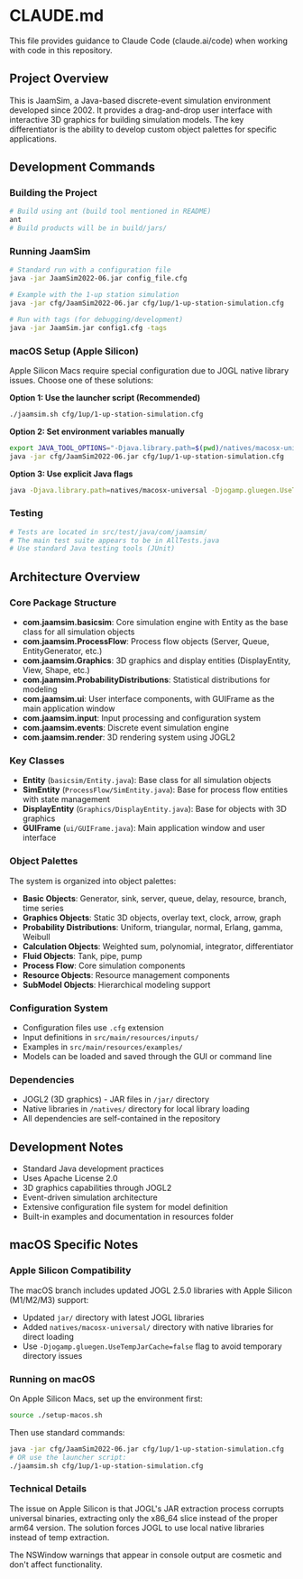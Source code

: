 # CLAUDE.md

This file provides guidance to Claude Code (claude.ai/code) when working with code in this repository.

## Project Overview

This is JaamSim, a Java-based discrete-event simulation environment developed since 2002. It provides a drag-and-drop user interface with interactive 3D graphics for building simulation models. The key differentiator is the ability to develop custom object palettes for specific applications.

## Development Commands

### Building the Project
```bash
# Build using ant (build tool mentioned in README)
ant
# Build products will be in build/jars/
```

### Running JaamSim
```bash
# Standard run with a configuration file
java -jar JaamSim2022-06.jar config_file.cfg

# Example with the 1-up station simulation
java -jar cfg/JaamSim2022-06.jar cfg/1up/1-up-station-simulation.cfg

# Run with tags (for debugging/development)
java -jar JaamSim.jar config1.cfg -tags
```

### macOS Setup (Apple Silicon)
Apple Silicon Macs require special configuration due to JOGL native library issues. Choose one of these solutions:

**Option 1: Use the launcher script (Recommended)**
```bash
./jaamsim.sh cfg/1up/1-up-station-simulation.cfg
```

**Option 2: Set environment variables manually**
```bash
export JAVA_TOOL_OPTIONS="-Djava.library.path=$(pwd)/natives/macosx-universal -Djogamp.gluegen.UseTempJarCache=false"
java -jar cfg/JaamSim2022-06.jar cfg/1up/1-up-station-simulation.cfg
```

**Option 3: Use explicit Java flags**
```bash
java -Djava.library.path=natives/macosx-universal -Djogamp.gluegen.UseTempJarCache=false -jar cfg/JaamSim2022-06.jar cfg/1up/1-up-station-simulation.cfg
```

### Testing
```bash
# Tests are located in src/test/java/com/jaamsim/
# The main test suite appears to be in AllTests.java
# Use standard Java testing tools (JUnit)
```

## Architecture Overview

### Core Package Structure
- **com.jaamsim.basicsim**: Core simulation engine with Entity as the base class for all simulation objects
- **com.jaamsim.ProcessFlow**: Process flow objects (Server, Queue, EntityGenerator, etc.)
- **com.jaamsim.Graphics**: 3D graphics and display entities (DisplayEntity, View, Shape, etc.)
- **com.jaamsim.ProbabilityDistributions**: Statistical distributions for modeling
- **com.jaamsim.ui**: User interface components, with GUIFrame as the main application window
- **com.jaamsim.input**: Input processing and configuration system
- **com.jaamsim.events**: Discrete event simulation engine
- **com.jaamsim.render**: 3D rendering system using JOGL2

### Key Classes
- **Entity** (`basicsim/Entity.java`): Base class for all simulation objects
- **SimEntity** (`ProcessFlow/SimEntity.java`): Base for process flow entities with state management
- **DisplayEntity** (`Graphics/DisplayEntity.java`): Base for objects with 3D graphics
- **GUIFrame** (`ui/GUIFrame.java`): Main application window and user interface

### Object Palettes
The system is organized into object palettes:
- **Basic Objects**: Generator, sink, server, queue, delay, resource, branch, time series
- **Graphics Objects**: Static 3D objects, overlay text, clock, arrow, graph
- **Probability Distributions**: Uniform, triangular, normal, Erlang, gamma, Weibull
- **Calculation Objects**: Weighted sum, polynomial, integrator, differentiator
- **Fluid Objects**: Tank, pipe, pump
- **Process Flow**: Core simulation components
- **Resource Objects**: Resource management components
- **SubModel Objects**: Hierarchical modeling support

### Configuration System
- Configuration files use `.cfg` extension
- Input definitions in `src/main/resources/inputs/` 
- Examples in `src/main/resources/examples/`
- Models can be loaded and saved through the GUI or command line

### Dependencies
- JOGL2 (3D graphics) - JAR files in `/jar/` directory
- Native libraries in `/natives/` directory for local library loading
- All dependencies are self-contained in the repository

## Development Notes

- Standard Java development practices
- Uses Apache License 2.0
- 3D graphics capabilities through JOGL2
- Event-driven simulation architecture
- Extensive configuration file system for model definition
- Built-in examples and documentation in resources folder

## macOS Specific Notes

### Apple Silicon Compatibility
The macOS branch includes updated JOGL 2.5.0 libraries with Apple Silicon (M1/M2/M3) support:
- Updated `jar/` directory with latest JOGL libraries
- Added `natives/macosx-universal/` directory with native libraries for direct loading
- Use `-Djogamp.gluegen.UseTempJarCache=false` flag to avoid temporary directory issues

### Running on macOS
On Apple Silicon Macs, set up the environment first:
```bash
source ./setup-macos.sh
```

Then use standard commands:
```bash
java -jar cfg/JaamSim2022-06.jar cfg/1up/1-up-station-simulation.cfg
# OR use the launcher script:
./jaamsim.sh cfg/1up/1-up-station-simulation.cfg
```

### Technical Details
The issue on Apple Silicon is that JOGL's JAR extraction process corrupts universal binaries, extracting only the x86_64 slice instead of the proper arm64 version. The solution forces JOGL to use local native libraries instead of temp extraction.

The NSWindow warnings that appear in console output are cosmetic and don't affect functionality.